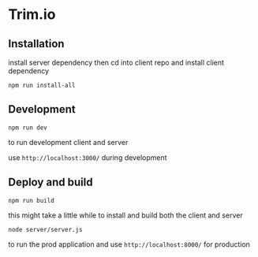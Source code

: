 # Trim.io

## Installation

install server dependency then cd into client repo and install client dependency
```
npm run install-all
```

## Development

```
npm run dev
```
to run development client and server

use `http://localhost:3000/` during development

## Deploy and build

```
npm run build
```
this might take a little while to install and build both the client and server

```
node server/server.js
```

to run the prod application and use `http://localhost:8000/` for production
